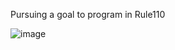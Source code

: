 Pursuing a goal to program in Rule110

![image](https://github.com/user-attachments/assets/88082136-f3fa-4a51-9169-ff77e125f818)
